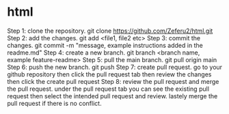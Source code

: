 # html
Step 1: clone the repository. git clone https://github.com/Zeferu2/html.git
Step 2: add the changes. git add <file1, file2 etc>
Step 3: commit the changes. git commit -m "message, example instructions added in the readme.md"
Step 4: create a new branch. git branch <branch name, example feature-readme>
Step 5: pull the main branch. git pull origin main
Step 6: push the new branch. git push 
Step 7: create pull request. go to your github repository then click the pull request tab then review the changes then click the create pull request
Step 8: review the pull request and merge the pull request. under the pull request tab you can see the existing pull request then select the intended pull request and review. lastely merge the pull request if there is no conflict.